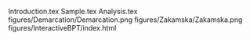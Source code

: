 Introduction.tex
Sample.tex
Analysis.tex
figures/Demarcation/Demarcation.png
figures/Zakamska/Zakamska.png
figures/InteractiveBPT/index.html
